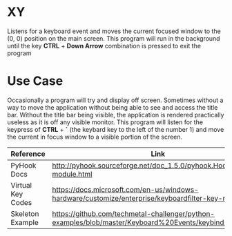 # XY

Listens for a keyboard event and moves the current focused window to the (0, 0) position on the main screen. This program will run in the background until the key __CTRL__ + __Down Arrow__ combination is pressed to exit the program

# Use Case

Occasionally a program will try and display off screen. Sometimes without a way to move the application without being able to see and access the title bar. Without the title bar being visible, the application is rendered practically useless as it is off any visible monitor. This program will listen for the keypress of __CTRL__ + __\`__ (the keybard key to the left of the number 1) and move the current in focus window to a visible portion of the screen.


Reference | Link
--------- | ----
PyHook Docs | http://pyhook.sourceforge.net/doc_1.5.0/pyhook.HookManager-module.html
Virtual Key Codes | https://docs.microsoft.com/en-us/windows-hardware/customize/enterprise/keyboardfilter-key-names
Skeleton Example | https://github.com/techmetal-challenger/python-examples/blob/master/Keyboard%20Events/keybind.py
